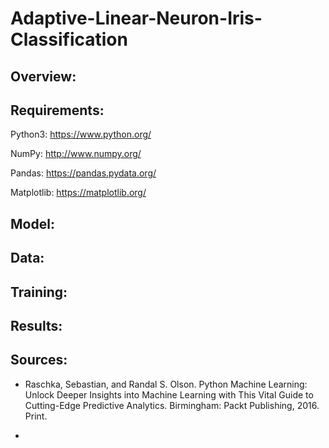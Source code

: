 # Adaptive-Linear-Neuron-Iris-Classification

## Overview:


## Requirements:

Python3: https://www.python.org/ <br/>

NumPy: http://www.numpy.org/ <br/>

Pandas: https://pandas.pydata.org/ <br/>

Matplotlib: https://matplotlib.org/ <br/>

## Model:




## Data:


## Training:


## Results:


## Sources:

* Raschka, Sebastian, and Randal S. Olson. Python Machine Learning: Unlock Deeper Insights into Machine Learning with This Vital Guide to Cutting-Edge Predictive Analytics. Birmingham: Packt Publishing, 2016. Print.

* 
